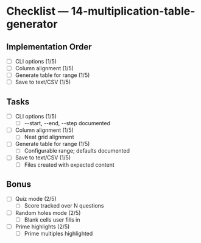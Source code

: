 # Checklist — 14-multiplication-table-generator

## Implementation Order
- [ ] CLI options (1/5)
- [ ] Column alignment (1/5)
- [ ] Generate table for range (1/5)
- [ ] Save to text/CSV (1/5)

## Tasks

- [ ] CLI options (1/5)
  - [ ] --start, --end, --step documented

- [ ] Column alignment (1/5)
  - [ ] Neat grid alignment

- [ ] Generate table for range (1/5)
  - [ ] Configurable range; defaults documented

- [ ] Save to text/CSV (1/5)
  - [ ] Files created with expected content

## Bonus

- [ ] Quiz mode (2/5)
  - [ ] Score tracked over N questions

- [ ] Random holes mode (2/5)
  - [ ] Blank cells user fills in

- [ ] Prime highlights (2/5)
  - [ ] Prime multiples highlighted
